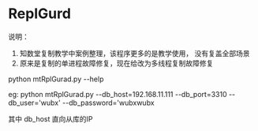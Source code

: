 # ReplGurd

说明：
1. 知数堂复制教学中案例整理，该程序更多的是教学使用， 没有复盖全部场景
2. 原来是复制的单进程故障修复，现在给改为多线程复制故障修复



python mtRplGurad.py --help

eg:
python mtRplGurad.py --db_host=192.168.11.111 --db_port=3310 --db_user='wubx' --db_password='wubxwubx

其中 db_host 直向从库的IP
